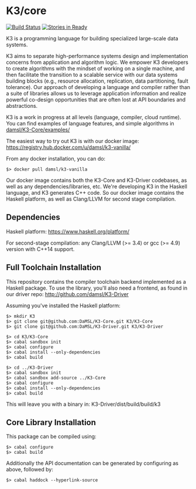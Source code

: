 K3/core
==========

[![Build Status](https://travis-ci.org/DaMSL/K3-Core.svg?branch=master)](https://travis-ci.org/DaMSL/K3-Core)
[![Stories in Ready](https://badge.waffle.io/damsl/k3-core.png?label=ready&title=Ready)](https://waffle.io/damsl/k3-core)

K3 is a programming language for building specialized large-scale data systems.

K3 aims to separate high-performance systems design and implementation concerns from application and algorithm logic.
We empower K3 developers to create algorithms with the mindset of working on a single machine, and then facilitate the transition to a scalable service with our data systems building blocks (e.g., resource allocation, replication, data partitioning, fault tolerance).
Our approach of developing a language and compiler rather than a suite of libraries allows us to leverage application information and realize powerful co-design opportunities that are often lost at API boundaries and abstractions.

K3 is a work in progress at all levels (language, compiler, cloud runtime).
You can find examples of language features, and simple algorithms in [damsl/K3-Core/examples/](examples/)

The easiest way to try out K3 is with our docker image: https://registry.hub.docker.com/u/damsl/k3-vanilla/

From any docker installation, you can do:

    $> docker pull damsl/k3-vanilla

Our docker image contains both the K3-Core and K3-Driver codebases, as well as any dependencies/libraries, etc. We're developing K3 in the Haskell language, and K3 generates C++ code. So our docker image contains the Haskell platform, as well as Clang/LLVM for second stage compilation.

Dependencies
-------------
Haskell platform: https://www.haskell.org/platform/

For second-stage compilation: any Clang/LLVM (>= 3.4) or gcc (>= 4.9) version with C++14 support.


Full Toolchain Installation
----------------------------
This repository contains the compiler toolchain backend implemented as a Haskell package.
To use the library, you'll also need a frontend, as found in our driver repo: http://github.com/damsl/K3-Driver

Assuming you've installed the Haskell platform:

    $> mkdir K3
    $> git clone git@github.com:DaMSL/K3-Core.git K3/K3-Core
    $> git clone git@github.com:DaMSL/K3-Driver.git K3/K3-Driver

    $> cd K3/K3-Core
    $> cabal sandbox init
    $> cabal configure
    $> cabal install --only-dependencies
    $> cabal build

    $> cd ../K3-Driver
    $> cabal sandbox init
    $> cabal sandbox add-source ../K3-Core
    $> cabal configure
    $> cabal install --only-dependencies
    $> cabal build

This will leave you with a binary in: K3-Driver/dist/build/build/k3


Core Library Installation
--------------------------

This package can be compiled using:

    $> cabal configure
    $> cabal build

Additionally the API documentation can be generated by configuring as above,
followed by:

    $> cabal haddock --hyperlink-source

